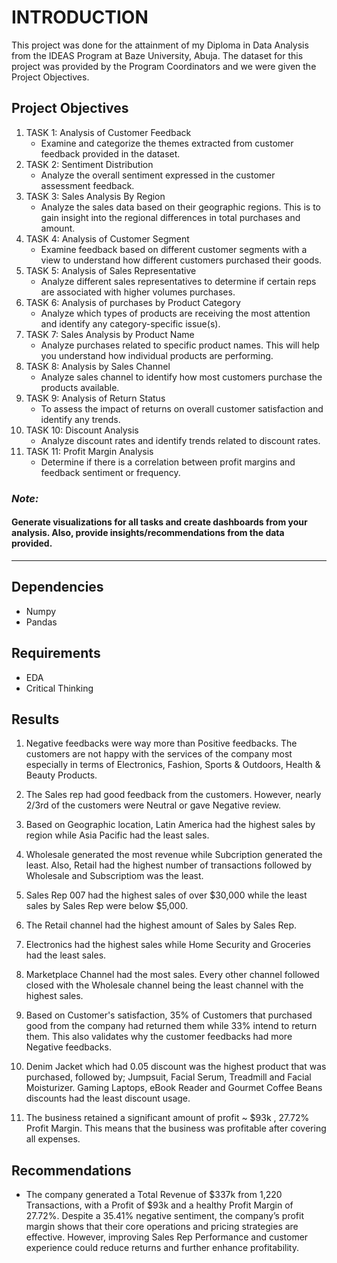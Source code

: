 # INTRODUCTION

This project was done for the attainment of my Diploma in Data Analysis from the IDEAS Program at Baze University, Abuja. The dataset for this project was provided by the Program Coordinators and we were given the Project Objectives.

## Project Objectives
1. TASK 1: Analysis of Customer Feedback
      - Examine and categorize the themes extracted from customer feedback provided in the dataset.
2. TASK 2: Sentiment Distribution
      -  Analyze the overall sentiment expressed in the customer assessment feedback.
3. TASK 3: Sales Analysis By Region
      -  Analyze the sales data based on their geographic regions. This is to gain insight into the regional differences in total purchases and amount. 
4. TASK 4: Analysis of Customer Segment
      - Examine feedback based on different customer segments with a view to understand how different customers purchased their goods.
5. TASK 5: Analysis of Sales Representative
      - Analyze different sales representatives to determine if certain  reps are associated with higher volumes purchases.
6. TASK 6: Analysis of purchases by Product Category
      - Analyze which types of products are receiving the most attention and identify any category-specific issue(s).
7. TASK 7: Sales Analysis by Product Name
      -  Analyze purchases related to specific product names. This will help you understand how individual products are performing.
8. TASK 8: Analysis by Sales Channel
      -  Analyze sales channel to identify how most customers purchase the products available. 
9. TASK 9: Analysis of Return Status
      - To assess the impact of returns on overall customer satisfaction and identify any trends.
10. TASK 10: Discount Analysis 
      - Analyze discount rates and identify trends related to discount rates. 
11. TASK 11: Profit Margin Analysis
      - Determine if there is a correlation between profit margins and feedback sentiment or frequency.

### _Note:_
#### Generate visualizations for all tasks and create dashboards from your analysis. Also, provide insights/recommendations from the data provided.
-----

## Dependencies
- Numpy
- Pandas

## Requirements
- EDA
- Critical Thinking

## Results

1. Negative feedbacks were way more than Positive feedbacks. The customers are not happy with the services of the company most especially in terms of Electronics, Fashion, Sports & Outdoors, Health & Beauty Products.

2. The Sales rep had good feedback from the customers. However, nearly 2/3rd of the customers were Neutral or gave Negative review.

3. Based on Geographic location, Latin America had the highest sales by region while Asia Pacific had the least sales.

4. Wholesale generated the most revenue while Subcription generated the least. Also, Retail had the highest number of transactions followed by Wholesale and Subscriptiom was the least.

5. Sales Rep 007 had the highest sales of over $30,000 while the least sales by Sales Rep were below $5,000.

6. The Retail channel had the highest amount of Sales by Sales Rep.

7. Electronics had the highest sales while Home Security and Groceries had the least sales.

8. Marketplace Channel had the most sales. Every other channel followed closed with the Wholesale channel being the least channel with the highest sales.
 
9. Based on Customer's satisfaction,
35% of Customers that purchased good from the company had returned them while 33% intend to return them. This also validates why the customer feedbacks had more Negative feedbacks.

10. Denim Jacket which had 0.05 discount was the highest product that was purchased, followed by; Jumpsuit, Facial Serum, Treadmill and Facial Moisturizer. Gaming Laptops, eBook Reader and Gourmet Coffee Beans discounts had the least discount usage.

11. The business retained a significant amount of profit ~ $93k , 27.72% Profit Margin. This means that the business was profitable after covering all expenses.

## Recommendations
- The company generated a Total Revenue of $337k from 1,220 Transactions, with a Profit of $93k and a healthy Profit Margin of 27.72%. Despite a 35.41% negative sentiment, the company’s profit margin shows that their core operations and pricing strategies are effective. However, improving Sales Rep Performance and customer experience could reduce returns and further enhance profitability.

